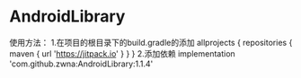 # AndroidLibrary
使用方法：
    1.在项目的根目录下的build.gradle的添加
    allprojects {
    		repositories {
    			maven { url 'https://jitpack.io' }
    		}
    	}
    2.添加依赖
    implementation 'com.github.zwna:AndroidLibrary:1.1.4'
